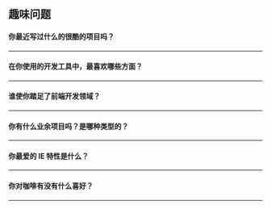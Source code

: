## 趣味问题

#### 你最近写过什么的很酷的项目吗？

---
#### 在你使用的开发工具中，最喜欢哪些方面？

---
#### 谁使你踏足了前端开发领域？

---
#### 你有什么业余项目吗？是哪种类型的？

---
#### 你最爱的 IE 特性是什么？

---
#### 你对咖啡有没有什么喜好？

---